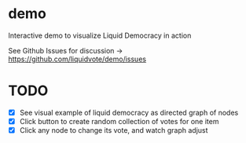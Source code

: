 # demo
Interactive demo to visualize Liquid Democracy in action

See Github Issues for discussion -> https://github.com/liquidvote/demo/issues

# TODO

- [x] See visual example of liquid democracy as directed graph of nodes
- [x] Click button to create random collection of votes for one item
- [x] Click any node to change its vote, and watch graph adjust

